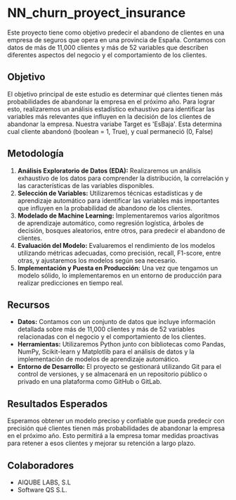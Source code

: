# NN_churn_proyect_insurance

Este proyecto tiene como objetivo predecir el abandono de clientes en una empresa de seguros que opera en una provincia de España. Contamos con datos de más de 11,000 clientes y más de 52 variables que describen diferentes aspectos del negocio y el comportamiento de los clientes.

## Objetivo
El objetivo principal de este estudio es determinar qué clientes tienen más probabilidades de abandonar la empresa en el próximo año. Para lograr esto, realizaremos un análisis estadístico exhaustivo para identificar las variables más relevantes que influyen en la decisión de los clientes de abandonar la empresa. Nuestra variabe Target es 'EsBaja'. Esta determina cual cliente abandonó (boolean = 1, True), y cual permaneció (0, False)

## Metodología
1. **Análisis Exploratorio de Datos (EDA):** Realizaremos un análisis exhaustivo de los datos para comprender la distribución, la correlación y las características de las variables disponibles.
2. **Selección de Variables:** Utilizaremos técnicas estadísticas y de aprendizaje automático para identificar las variables más importantes que influyen en la probabilidad de abandono de los clientes.
3. **Modelado de Machine Learning:** Implementaremos varios algoritmos de aprendizaje automático, como regresión logística, árboles de decisión, bosques aleatorios, entre otros, para predecir el abandono de clientes.
4. **Evaluación del Modelo:** Evaluaremos el rendimiento de los modelos utilizando métricas adecuadas, como precisión, recall, F1-score, entre otras, y ajustaremos los modelos según sea necesario.
5. **Implementación y Puesta en Producción:** Una vez que tengamos un modelo sólido, lo implementaremos en un entorno de producción para realizar predicciones en tiempo real.

## Recursos
- **Datos:** Contamos con un conjunto de datos que incluye información detallada sobre más de 11,000 clientes y más de 52 variables relacionadas con el negocio y el comportamiento de los clientes.
- **Herramientas:** Utilizaremos Python junto con bibliotecas como Pandas, NumPy, Scikit-learn y Matplotlib para el análisis de datos y la implementación de modelos de aprendizaje automático.
- **Entorno de Desarrollo:** El proyecto se gestionará utilizando Git para el control de versiones, y se almacenará en un repositorio público o privado en una plataforma como GitHub o GitLab.

## Resultados Esperados
Esperamos obtener un modelo preciso y confiable que pueda predecir con precisión qué clientes tienen más probabilidades de abandonar la empresa en el próximo año. Esto permitirá a la empresa tomar medidas proactivas para retener a esos clientes y mejorar su retención a largo plazo.

## Colaboradores
- AIQUBE LABS, S.L
- Software QS S.L.


